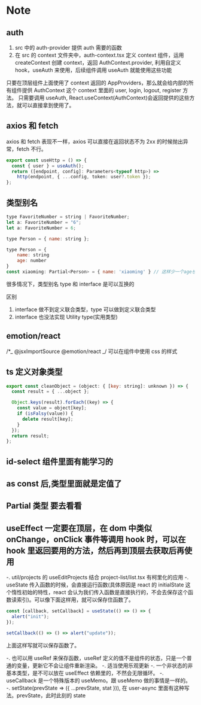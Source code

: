 # Note

## auth

1. src 中的 auth-provider 提供 auth 需要的函数
2. 在 src 的 context 文件夹中，auth-context.tsx 定义 context 组件，运用 createContext 创建 context，返回 AuthContext.provider, 利用自定义 hook，useAuth 来使用，后续组件调用 useAuth 就能使用这些功能

只要在顶层组件上面使用了 context 返回的 AppProviders，那么就会给内部的所有组件提供 AuthContext 这个 context 里面的 user, login, logout, register 方法。
只需要调用 useAuth, React.useContext(AuthContext)会返回提供的这些方法，就可以直接拿到使用了。

## axios 和 fetch

axios 和 fetch 表现不一样，axios 可以直接在返回状态不为 2xx 的时候抛出异常，fetch 不行。

```typescript
export const useHttp = () => {
  const { user } = useAuth();
  return ([endpoint, config]: Parameters<typeof http>) =>
    http(endpoint, { ...config, token: user?.token });
};
```

## 类型别名

```javascript
type FavoriteNumber = string | FavoriteNumber;
let a: FavoriteNumber = "6";
let a: FavoriteNumber = 6;

type Person = { name: string };
```

```javascript
type Person = {
    name: string
    age: number
}
const xiaoming: Partial<Person> = { name: 'xiaoming' } // 这样少一个age也不报错了
```

很多情况下，类型别名 type 和 interface 是可以互换的

区别

1. interface 做不到定义联合类型，type 可以做到定义联合类型
2. interface 也没法实现 Utility type(实用类型)

## emotion/react

/\*_ @jsxImportSource @emotion/react _/ 可以在组件中使用 css 的样式

## ts 定义对象类型

```javascript
export const cleanObject = (object: { [key: string]: unknown }) => {
  const result = { ...object };

  Object.keys(result).forEach((key) => {
    const value = object[key];
    if (isFalsy(value)) {
      delete result[key];
    }
  });
  return result;
};
```

## id-select 组件里面有能学习的

## as const 后,类型里面就是定值了

## Partial 类型 要去看看

## useEffect 一定要在顶层，在 dom 中类似 onChange，onClick 事件等调用 hook 时，可以在 hook 里返回要用的方法，然后再到顶层去获取后再使用

-. util/projects 的 useEditProjects 结合 project-list/list.tsx 有柯里化的应用
-. useState 传入函数的时候，会直接运行函数(具体原因是 react 的 initialState 这个惰性初始的特性，react 会认为我们传入函数是直接执行的，不会去保存这个函数读索引)。可以像下面这样用，就可以保存住函数了。

```typescript
const [callback, setCallback] = useState(() => () => {
  alert("init");
});

setCallback(() => () => alert("update"));
```

上面这样写就可以保存函数了。

-. 也可以用 useRef 来保存函数，useRef 定义的值不是组件的状态，只是一个普通的变量，更新它不会让组件重新渲染。
-. 适当使用乐观更新
-. 一个非状态的非基本类型，是不可以放在 useEffect 依赖里的，不然会无限循环。
-. useCallback 是一个特殊版本的 useMemo。跟 useMemo 做的事情是一样的。
-. setState(prevState => ({ ...prevState, stat })), 在 user-async 里面有这种写法。prevState，此时此刻的 state
